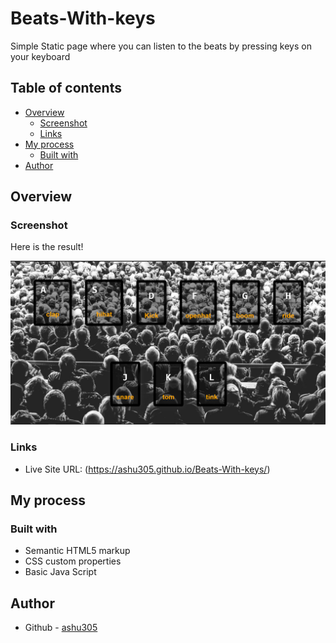 # Beats-With-keys
Simple Static page where you can listen to the beats by pressing keys on your keyboard

## Table of contents

- [Overview](#overview)
  - [Screenshot](#screenshot)
  - [Links](#links)
- [My process](#my-process)
  - [Built with](#built-with)
- [Author](#author)


## Overview

### Screenshot
Here is the result!

![](mydesign.PNG)

### Links

- Live Site URL: (https://ashu305.github.io/Beats-With-keys/)

## My process

### Built with

- Semantic HTML5 markup
- CSS custom properties
- Basic Java Script

## Author

- Github - [ashu305](https://github.com/ashu305)

